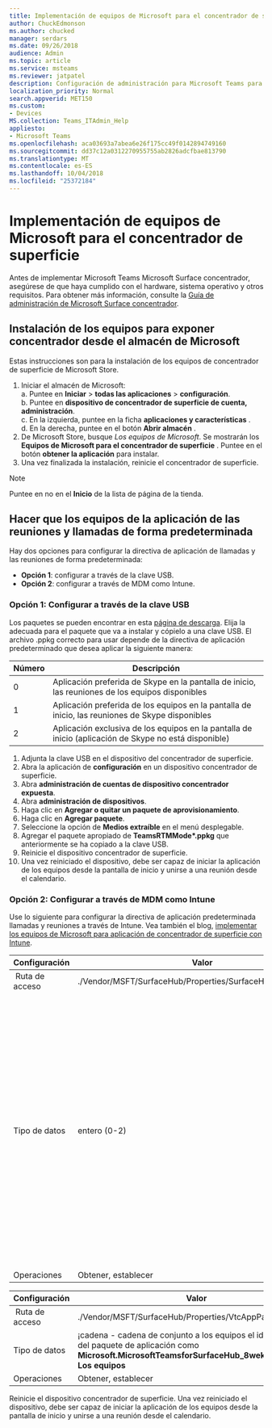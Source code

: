 ```yaml
---
title: Implementación de equipos de Microsoft para el concentrador de superficie
author: ChuckEdmonson
ms.author: chucked
manager: serdars
ms.date: 09/26/2018
audience: Admin
ms.topic: article
ms.service: msteams
ms.reviewer: jatpatel
description: Configuración de administración para Microsoft Teams para concentrador de superficie.
localization_priority: Normal
search.appverid: MET150
ms.custom:
- Devices
MS.collection: Teams_ITAdmin_Help
appliesto:
- Microsoft Teams
ms.openlocfilehash: aca03693a7abea6e26f175cc49f0142894749160
ms.sourcegitcommit: dd37c12a0312270955755ab2826adcfbae813790
ms.translationtype: MT
ms.contentlocale: es-ES
ms.lasthandoff: 10/04/2018
ms.locfileid: "25372184"
---
```

<a name="deploy-microsoft-teams-for-surface-hub"></a>Implementación de equipos de Microsoft para el concentrador de superficie
======================================

Antes de implementar Microsoft Teams Microsoft Surface concentrador, asegúrese de que haya cumplido con el hardware, sistema operativo y otros requisitos. Para obtener más información, consulte la [Guía de administración de Microsoft Surface concentrador](https://docs.microsoft.com/surface-hub/).

## <a name="install-teams-for-surface-hub-from-the-microsoft-store"></a>Instalación de los equipos para exponer concentrador desde el almacén de Microsoft 

Estas instrucciones son para la instalación de los equipos de concentrador de superficie de Microsoft Store. 
 
1. Iniciar el almacén de Microsoft:<br>
   a. Puntee en **Iniciar** > **todas las aplicaciones** > **configuración**.<br> b. Puntee en **dispositivo de concentrador de superficie de cuenta, administración**.<br>
   c. En la izquierda, puntee en la ficha **aplicaciones y características** .<br> d. En la derecha, puntee en el botón **Abrir almacén** . 
2. De Microsoft Store, busque *Los equipos de Microsoft*. Se mostrarán los **Equipos de Microsoft para el concentrador de superficie** . Puntee en el botón **obtener la aplicación** para instalar.  
3. Una vez finalizada la instalación, reinicie el concentrador de superficie. 

> [!NOTE]
> Puntee en no en el **Inicio** de la lista de página de la tienda.

## <a name="make-teams-the-default-calling-and-meetings-application"></a>Hacer que los equipos de la aplicación de las reuniones y llamadas de forma predeterminada
 
Hay dos opciones para configurar la directiva de aplicación de llamadas y las reuniones de forma predeterminada: 

- **Opción 1**: configurar a través de la clave USB. 
- **Opción 2**: configurar a través de MDM como Intune.
 
### <a name="option-1-configure-via-usb-key"></a>Opción 1: Configurar a través de la clave USB 
 
Los paquetes se pueden encontrar en esta [página de descarga](https://1drv.ms/f/s!ArcnbnREun0Vnp9Wps9MlWB-UJZw3g). Elija la adecuada para el paquete que va a instalar y cópielo a una clave USB. El archivo .ppkg correcto para usar depende de la directiva de aplicación predeterminado que desea aplicar la siguiente manera: 

|Número  |Descripción  |
|---------|---------|
|0     | Aplicación preferida de Skype en la pantalla de inicio, las reuniones de los equipos disponibles        |
|1     | Aplicación preferida de los equipos en la pantalla de inicio, las reuniones de Skype disponibles        |
|2     | Aplicación exclusiva de los equipos en la pantalla de inicio (aplicación de Skype no está disponible)        |
 
1. Adjunta la clave USB en el dispositivo del concentrador de superficie. 
2. Abra la aplicación de **configuración** en un dispositivo concentrador de superficie. 
3. Abra **administración de cuentas de dispositivo concentrador expuesta**.
4. Abra **administración de dispositivos**. 
5. Haga clic en **Agregar o quitar un paquete de aprovisionamiento**. 
6. Haga clic en **Agregar paquete**.
7. Seleccione la opción de **Medios extraíble** en el menú desplegable. 
8. Agregar el paquete apropiado de <strong>TeamsRTMMode*.ppkg</strong> que anteriormente se ha copiado a la clave USB. 
9. Reinicie el dispositivo concentrador de superficie. 
10. Una vez reiniciado el dispositivo, debe ser capaz de iniciar la aplicación de los equipos desde la pantalla de inicio y unirse a una reunión desde el calendario. 

### <a name="option-2-configure-via-mdm-such-as-intune"></a>Opción 2: Configurar a través de MDM como Intune 

Use lo siguiente para configurar la directiva de aplicación predeterminada llamadas y reuniones a través de Intune. Vea también el blog, [implementar los equipos de Microsoft para aplicación de concentrador de superficie con Intune](https://blogs.technet.microsoft.com/y0av/2018/07/16/97/).

|Configuración   |Valor    |Descripción    |
|----------|---------|---------|
| Ruta de acceso      | ./Vendor/MSFT/SurfaceHub/Properties/SurfaceHubMeetingMode        |
|Tipo de datos | entero (0-2)   |0 - aplicación preferida de Skype en la pantalla de inicio, las reuniones de los equipos disponibles<br>1 - equipos aplicación preferida en la pantalla de inicio, las reuniones de Skype disponibles<br>2 - equipos aplicación exclusivo en la pantalla de inicio (aplicación de Skype no está disponible) |
|Operaciones| Obtener, establecer        |

|Configuración   |Valor    |
|----------|---------|
| Ruta de acceso      | ./Vendor/MSFT/SurfaceHub/Properties/VtcAppPackageId        |
|Tipo de datos | ¡cadena - cadena de conjunto a los equipos el identificador del paquete de aplicación como **Microsoft.MicrosoftTeamsforSurfaceHub_8wekyb3d8bbwe! Los equipos** |
|Operaciones| Obtener, establecer        |

Reinicie el dispositivo concentrador de superficie. Una vez reiniciado el dispositivo, debe ser capaz de iniciar la aplicación de los equipos desde la pantalla de inicio y unirse a una reunión desde el calendario.

